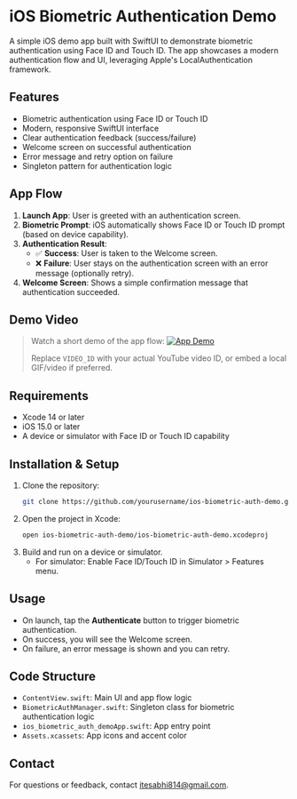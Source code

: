 # iOS Biometric Authentication Demo

A simple iOS demo app built with SwiftUI to demonstrate biometric authentication using Face ID and Touch ID. The app showcases a modern authentication flow and UI, leveraging Apple's LocalAuthentication framework.

## Features

- Biometric authentication using Face ID or Touch ID
- Modern, responsive SwiftUI interface
- Clear authentication feedback (success/failure)
- Welcome screen on successful authentication
- Error message and retry option on failure
- Singleton pattern for authentication logic

## App Flow

1. **Launch App**: User is greeted with an authentication screen.
2. **Biometric Prompt**: iOS automatically shows Face ID or Touch ID prompt (based on device capability).
3. **Authentication Result**:
    - ✅ **Success**: User is taken to the Welcome screen.
    - ❌ **Failure**: User stays on the authentication screen with an error message (optionally retry).
4. **Welcome Screen**: Shows a simple confirmation message that authentication succeeded.

## Demo Video

> Watch a short demo of the app flow:
> [![App Demo](https://img.youtube.com/vi/VIDEO_ID/0.jpg)](https://www.youtube.com/watch?v=VIDEO_ID)
> 
> Replace `VIDEO_ID` with your actual YouTube video ID, or embed a local GIF/video if preferred.

## Requirements

- Xcode 14 or later
- iOS 15.0 or later
- A device or simulator with Face ID or Touch ID capability

## Installation & Setup

1. Clone the repository:
   ```sh
   git clone https://github.com/yourusername/ios-biometric-auth-demo.git
   ```
2. Open the project in Xcode:
   ```sh
   open ios-biometric-auth-demo/ios-biometric-auth-demo.xcodeproj
   ```
3. Build and run on a device or simulator.
   - For simulator: Enable Face ID/Touch ID in Simulator > Features menu.

## Usage

- On launch, tap the **Authenticate** button to trigger biometric authentication.
- On success, you will see the Welcome screen.
- On failure, an error message is shown and you can retry.

## Code Structure

- `ContentView.swift`: Main UI and app flow logic
- `BiometricAuthManager.swift`: Singleton class for biometric authentication logic
- `ios_biometric_auth_demoApp.swift`: App entry point
- `Assets.xcassets`: App icons and accent color

## Contact

For questions or feedback, contact [itesabhi814@gmail.com](mailto:itesabhi814@gmail.com).
